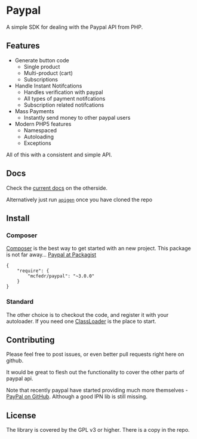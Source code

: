 # Paypal

A simple SDK for dealing with the Paypal API from PHP.

## Features

* Generate button code
  * Single product
  * Multi-product (cart)
  * Subscriptions
* Handle Instant Notifcations
  * Handles verification with paypal
  * All types of payment notifcations
  * Subscription related notifcations
* Mass Payments
  * Instantly send money to other paypal users
* Modern PHP5 features
  * Namespaced
  * Autoloading
  * Exceptions
  
All of this with a consistent and simple API.

## Docs

Check the [current docs](http://mcfedr.github.io/paypal-php/) on the otherside.

Alternatively just run [`apigen`](http://apigen.org/) once you have cloned the repo

## Install

### Composer

[Composer](http://getcomposer.org/) is the best way to get started with an new project. This package is not far away… [Paypal at Packagist](https://packagist.org/packages/mcfedr/paypal)

	{
	    "require": {
	        "mcfedr/paypal": "~3.0.0"
	    }
	}

### Standard

The other choice is to checkout the code, and register it with your autoloader. If you need one [ClassLoader](https://github.com/symfony/ClassLoader) is the place to start.

## Contributing

Please feel free to post issues, or even better pull requests right here on github.

It would be great to flesh out the functionality to cover the other parts of paypal api.

Note that recently paypal have started providing much more themselves - [PayPal on GitHub](https://github.com/paypal).
Although a good IPN lib is still missing.

## License

The library is covered by the GPL v3 or higher. There is a copy in the repo.
